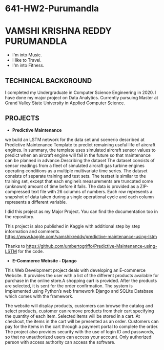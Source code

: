 # 641-HW2-Purumandla

# **VAMSHI KRISHNA REDDY PURUMANDLA** #
* I'm into Music.
* I like to Travel.
* I'm into Fitness.

## **TECHINICAL BACKGROUND**
I completed my Undergraduate in Computer Science Engineering in 2020. I have done my major project on Data Analytics. Currently pursuing Master at Grand Valley State University in Applied Computer Science.


## **PROJECTS**
 - **Predictive Maintenance**

we build an LSTM network for the data set and scenerio described at Predictive Maintenance Template to predict remaining useful life of aircraft engines. In summary, the template uses simulated aircraft sensor values to predict when an aircraft engine will fail in the future so that maintenance can be planned in advance.Describing the dataset The dataset consists of sensor readings from a fleet of simulated aircraft gas turbine engines operating conditions as a multiple multivariate time series. The dataset consists of separate training and test sets. The testset is similar to the training set, except that each engine’s measurements are truncated some (unknown) amount of time before it fails. The data is provided as a ZIP-compressed text file with 26 columns of numbers. Each row represents a snapshot of data taken during a single operational cycle and each column represents a different variable.

I did this project as my Major Project. You can find the documentation too in the repository.

This project is also published in Kaggle with additional step by step information and comments. https://www.kaggle.com/vamshikreddy/predictive-maintenance-using-lstm

Thanks to https://github.com/umbertogriffo/Predictive-Maintenance-using-LSTM for the code.

  - **E-Commerce Website - Django**

This Web Development project deals with developing an E-commerce Website. It provides the user with a list of the different products available for purchase in the online store.A shopping cart is provided. After the products are selected, it is sent for the order confirmation. The system is implemented using Python’s web framework Django and SQLite Database which comes with the framework.

The website will display products, customers can browse the catalog and select products, customer can remove products from their cart specifying the quantity of each item. Selected items will be stored in a cart. At checkout, the items in the cart will be presented as an order. Customers can pay for the items in the cart through a payment portal to complete the order. The project also provides security with the use of login ID and passwords, so that no unauthorized users can access your account. Only authorized person with access authority can access the software.
